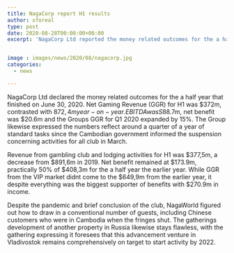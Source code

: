 ```yaml
---
title: NagaCorp report H1 results
author: xforeal 
type: post
date: 2020-08-28T00:00:00+00:00
excerpt: 'NagaCorp Ltd reported the money related outcomes for the a half year that finished on June 30, 2020 '


image : images/news/2020/08/nagacorp.jpg
categories:
  - news

---
```

NagaCorp Ltd declared the money related outcomes for the a half year that finished on June 30, 2020. Net Gaming Revenue (GGR) for H1 was $372m, contrasted with $872,4m year-on-year. EBITDA was S$88.7m, net benefit was $20.6m and the Groups GGR for Q1 2020 expanded by 15&percnt;. The Group likewise expressed the numbers reflect around a quarter of a year of standard tasks since the Cambodian government informed the suspension concerning activities for all club in March. 

Revenue from gambling club and lodging activities for H1 was $377,5m, a decrease from $891,6m in 2019. Net benefit remained at $173.9m, practically 50% of $408,3m for the a half year the earlier year. While GGR from the VIP market didnt come to the $649,9m from the earlier year, it despite everything was the biggest supporter of benefits with $270.9m in income. 

Despite the pandemic and brief conclusion of the club, NagaWorld figured out how to draw in a conventional number of guests, including Chinese customers who were in Cambodia when the fringes shut. The gatherings development of another property in Russia likewise stays flawless, with the gathering expressing it foresees that this advancement venture in Vladivostok remains comprehensively on target to start activity by 2022.